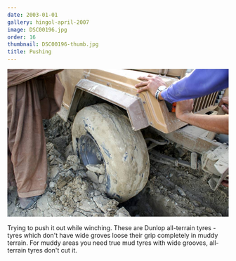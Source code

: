 ```yaml
---
date: 2003-01-01
gallery: hingol-april-2007
image: DSC00196.jpg
order: 16
thumbnail: DSC00196-thumb.jpg
title: Pushing
---
```


![Pushing](./DSC00196.jpg)

Trying to push it out while winching. These are Dunlop all-terrain tyres - tyres which don't have wide groves loose their grip completely in muddy terrain. For muddy areas you need true mud tyres with wide grooves, all-terrain tyres don't cut it.